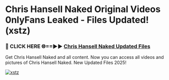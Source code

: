 # Chris Hansell Naked Original Videos 0nlyFans Leaked - Files Updated! (xstz)

<h3>🔴 CLICK HERE 🌐==►► <a href="https://tinyurl.com/up5wt9bj" rel="nofollow">Chris Hansell Naked Updated Files</a></h3>

Get Chris Hansell Naked and all content. Now you can access all videos and pictures of Chris Hansell Naked. New Updated Files 2025!

[![xstz](https://i.imgur.com/ABiUzMV.gif)](https://tinyurl.com/up5wt9bj)
